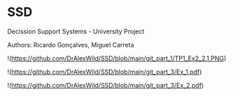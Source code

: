 # SSD
Decission Support Systems - University Project

Authors: Ricardo Gonçalves, Miguel Carreta

!(https://github.com/DrAlexWild/SSD/blob/main/git_part_1/TP1_Ex2_2.1.PNG)

!(https://github.com/DrAlexWild/SSD/blob/main/git_part_3/Ex_1.pdf)

!(https://github.com/DrAlexWild/SSD/blob/main/git_part_3/Ex_2.pdf)
